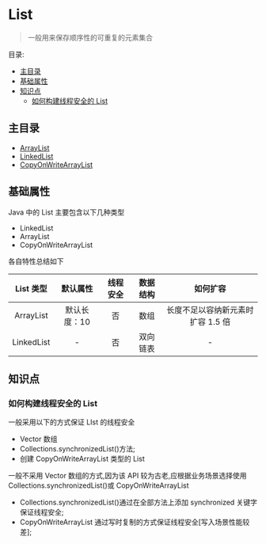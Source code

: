# List <!-- omit in toc -->

> 一般用来保存顺序性的可重复的元素集合

目录:

- [主目录](#主目录)
- [基础属性](#基础属性)
- [知识点](#知识点)
  - [如何构建线程安全的 List](#如何构建线程安全的-list)

## 主目录

- [ArrayList](./arraylist.md)
- [LinkedList](./linkedlist.md)
- [CopyOnWriteArrayList](./copyonwritearraylist.md)

## 基础属性

Java 中的 List 主要包含以下几种类型

- LinkedList
- ArrayList
- CopyOnWriteArrayList

各自特性总结如下

| List 类型  |   默认属性   | 线程安全 | 数据结构 |             如何扩容              |
| :--------: | :----------: | :------: | :------: | :-------------------------------: |
| ArrayList  | 默认长度：10 |    否    |   数组   | 长度不足以容纳新元素时扩容 1.5 倍 |
| LinkedList |      -       |    否    | 双向链表 |                 -                 |

## 知识点

### 如何构建线程安全的 List

一般采用以下的方式保证 LIst 的线程安全

- Vector 数组
- Collections.synchronizedList()方法;
- 创建 CopyOnWriteArrayList 类型的 List

一般不采用 Vector 数组的方式,因为该 API 较为古老,应根据业务场景选择使用 Collections.synchronizedList()或 CopyOnWriteArrayList

- Collections.synchronizedList()通过在全部方法上添加 synchronized 关键字保证线程安全;
- CopyOnWriteArrayList 通过写时复制的方式保证线程安全[写入场景性能较差];
